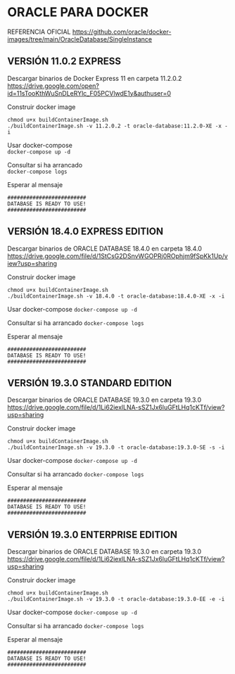 # ORACLE PARA DOCKER

REFERENCIA OFICIAL
https://github.com/oracle/docker-images/tree/main/OracleDatabase/SingleInstance

## VERSIÓN 11.0.2 EXPRESS
Descargar binarios de Docker Express 11 en carpeta 11.2.0.2  
https://drive.google.com/open?id=11sTooKthWuSnDLeRYlc_F05PCVlwdE1y&authuser=0

Construir docker image  
```
chmod u+x buildContainerImage.sh
./buildContainerImage.sh -v 11.2.0.2 -t oracle-database:11.2.0-XE -x -i
```

Usar docker-compose  
`docker-compose up -d`

Consultar si ha arrancado  
`docker-compose logs`

Esperar al mensaje  
```
#########################  
DATABASE IS READY TO USE!  
#########################
```

## VERSIÓN 18.4.0 EXPRESS EDITION  

Descargar binarios de ORACLE DATABASE 18.4.0 en carpeta 18.4.0
https://drive.google.com/file/d/1StCsG2DSnvWGOPRj0ROphjm9fSpKk1Up/view?usp=sharing

Construir docker image
```
chmod u+x buildContainerImage.sh
./buildContainerImage.sh -v 18.4.0 -t oracle-database:18.4.0-XE -x -i
```

Usar docker-compose
`docker-compose up -d`

Consultar si ha arrancado
`docker-compose logs`

Esperar al mensaje
```
#########################
DATABASE IS READY TO USE!
#########################
```


## VERSIÓN 19.3.0 STANDARD EDITION  

Descargar binarios de ORACLE DATABASE 19.3.0 en carpeta 19.3.0
https://drive.google.com/file/d/1Li62iexlLNA-sSZ1Jx6luGFtLHq1cKTf/view?usp=sharing

Construir docker image
```
chmod u+x buildContainerImage.sh
./buildContainerImage.sh -v 19.3.0 -t oracle-database:19.3.0-SE -s -i
```

Usar docker-compose
`docker-compose up -d`

Consultar si ha arrancado
`docker-compose logs`

Esperar al mensaje
```
#########################
DATABASE IS READY TO USE!
#########################
```

## VERSIÓN 19.3.0 ENTERPRISE EDITION

Descargar binarios de ORACLE DATABASE 19.3.0 en carpeta 19.3.0
https://drive.google.com/file/d/1Li62iexlLNA-sSZ1Jx6luGFtLHq1cKTf/view?usp=sharing

Construir docker image
```
chmod u+x buildContainerImage.sh
./buildContainerImage.sh -v 19.3.0 -t oracle-database:19.3.0-EE -e -i
```

Usar docker-compose
`docker-compose up -d`

Consultar si ha arrancado
`docker-compose logs`

Esperar al mensaje
```
#########################
DATABASE IS READY TO USE!
#########################
```


